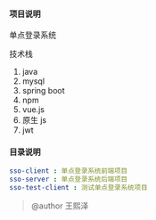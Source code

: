 



#### 项目说明

单点登录系统

技术栈

1. java
2. mysql
3. spring boot
4. npm
5. vue.js
6. 原生 js
7. jwt

#### 目录说明

```yaml
sso-client : 单点登录系统前端项目
sso-server : 单点登录系统后端项目
sso-test-client : 测试单点登录系统项目
```





> @author 王熙泽